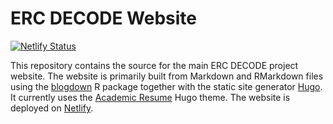 # ERC DECODE Website

<!-- Badges -->
[![Netlify Status](https://api.netlify.com/api/v1/badges/4cc10f89-da0f-4a9b-83d8-75faaa209ec6/deploy-status)](https://app.netlify.com/sites/jovial-ptolemy-b3cfc4/deploys)
<!------------>

This repository contains the source for the main ERC DECODE project website.
The website is primarily built from Markdown and RMarkdown files using the [blogdown](https://github.com/rstudio/blogdown/) R package together with the static site generator [Hugo](https://gohugo.io/).
It currently uses the [Academic Resume](https://wowchemy.com/hugo-themes/) Hugo theme.
The website is deployed on [Netlify](https://www.netlify.com/).
